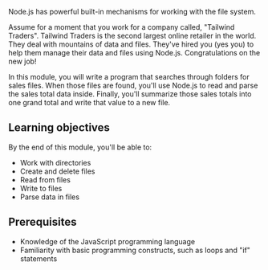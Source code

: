 Node.js has powerful built-in mechanisms for working with the file system.

Assume for a moment that you work for a company called, "Tailwind Traders". Tailwind Traders is the second largest online retailer in the world. They deal with mountains of data and files. They've hired you (yes you) to help them manage their data and files using Node.js. Congratulations on the new job!

In this module, you will write a program that searches through folders for sales files. When those files are found, you'll use Node.js to read and parse the sales total data inside. Finally, you'll summarize those sales totals into one grand total and write that value to a new file.

## Learning objectives

By the end of this module, you'll be able to:

- Work with directories
- Create and delete files
- Read from files
- Write to files
- Parse data in files

## Prerequisites

- Knowledge of the JavaScript programming language
- Familiarity with basic programming constructs, such as loops and "if" statements

